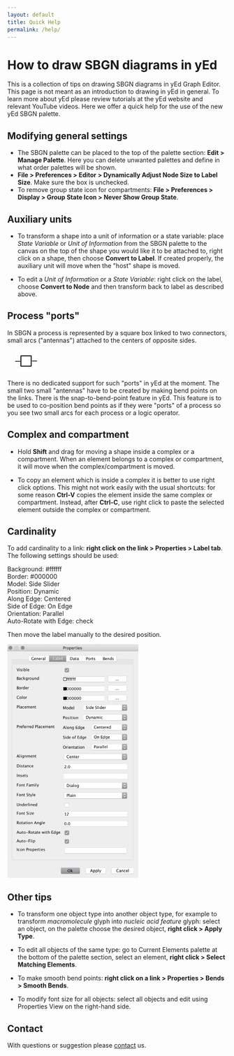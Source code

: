```yaml
---
layout: default
title: Quick Help
permalink: /help/
---
```


# How to draw SBGN diagrams in yEd

This is a collection of tips on drawing SBGN diagrams in yEd Graph Editor. This page is not meant as an introduction to drawing in yEd in general. To learn more about yEd please review tutorials at the yEd website and relevant YouTube videos. Here we offer a quick help for the use of the new yEd SBGN palette.

## Modifying general settings

* The SBGN palette can be placed to the top of the palette section: **Edit > Manage Palette**. Here you can delete unwanted palettes and define in what order palettes will be shown.  
* **File > Preferences > Editor > Dynamically Adjust Node Size to Label Size**. Make sure the box is unchecked.
* To remove group state icon for compartments: **File > Preferences > Display > Group State Icon > Never Show Group State**.

## Auxiliary units

* To transform a shape into a unit of information or a state variable: place _State Variable_ or _Unit of Information_ from the SBGN palette to the canvas on the top of the shape you would like it to be attached to, right click on a shape, then choose **Convert to Label**. If created properly, the auxiliary unit will move when the "host" shape is moved.

* To edit a _Unit of Information_ or a _State Variable_: right click on the label, choose **Convert to Node** and then transform back to label as described above.

## Process "ports"

In SBGN a process is represented by a square box linked to two connectors, small arcs ("antennas") attached to the centers of opposite sides.  

&emsp; <img src="/images/yEd/processglyph150.png" alt="process" style="width:50px;height:50px;">  

There is no dedicated support for such "ports" in yEd at the moment. The small two small "antennas" have to be created by making bend points on the links. There is the snap-to-bend-point feature in yEd. This feature is to be used to co-position bend points as if they were "ports" of a process so you see two small arcs for each process or a logic operator.

## Complex and compartment

* Hold **Shift** and drag for moving a shape inside a complex or a compartment. When an element belongs to a complex or compartment, it will move when the complex/compartment is moved.

* To copy an element which is inside a complex it is better to use right click options. This might not work easily with the usual shortcuts: for some reason **Ctrl-V** copies the element inside the same complex or compartment. Instead, after **Ctrl-C**, use right click to paste the selected element outside the complex or compartment.

## Cardinality

To add cardinality to a link: **right click on the link > Properties > Label tab**. The following settings should be used:  

Background: #ffffff  
Border: #000000  
Model: Side Slider  
Position: Dynamic  
Along Edge: Centered  
Side of Edge: On Edge  
Orientation: Parallel  
Auto-Rotate with Edge: check  

Then move the label manually to the desired position.  

<img src="/images/yEd/cardinality.png" alt="cardinality" style="width:300px;">

## Other tips

* To transform one object type into another object type, for example to transform *macromolecule* glyph into *nucleic acid feature* glyph: select an object, on the palette choose the desired object, **right click > Apply Type**.

* To edit all objects of the same type: go to Current Elements palette at the bottom of the palette section, select an element, **right click > Select Matching Elements**.

* To make smooth bend points: **right click on a link > Properties > Bends > Smooth Bends**.

* To modify font size for all objects: select all objects and edit using Properties View on the right-hand side.

## Contact 

With questions or suggestion please [contact](/about) us.


